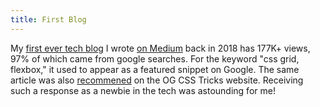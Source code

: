 ```yaml
---
title: First Blog
--- 
```

My [first ever tech blog](https://ayushgupta.tech/blog/grid-vs-flex) I wrote [on Medium](https://medium.com/p/783005dd2412) back in 2018 has 177K+ views, 97% of which came from google searches. For the keyword "css grid, flexbox," it used to appear as a featured snippet on Google. The same article was also [recommened](https://css-tricks.com/quick-whats-the-difference-between-flexbox-and-grid/#:~:text=other%20layout%20methods-,Ayush%20Gupta,-%3A%20Beginner%E2%80%99s%20Guide) on the OG CSS Tricks website. Receiving such a response as a newbie in the tech was astounding for me!

